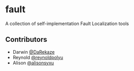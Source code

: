 # fault

A collection of self-implementation Fault Localization tools

## Contributors

- Darwin [@DaRekaze](https://github.com/darekaze)
- Reynold [@reynoldpolyu](https://github.com/reynoldpolyu)
- Alison [@alisonsyxu](https://github.comalisonsyxu)
